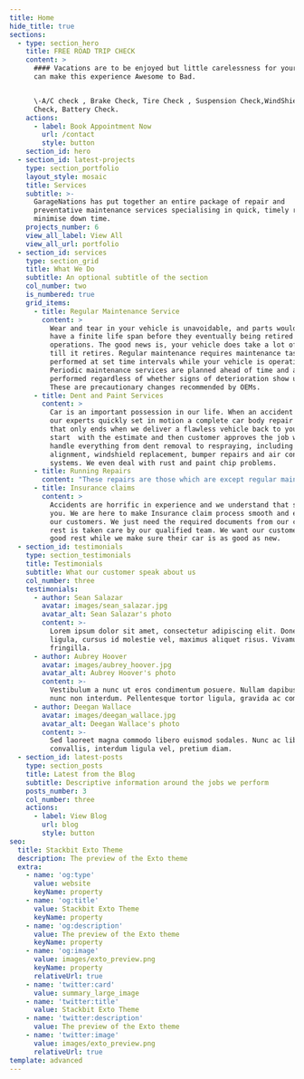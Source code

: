 ```yaml
---
title: Home
hide_title: true
sections:
  - type: section_hero
    title: FREE ROAD TRIP CHECK
    content: >
      #### Vacations are to be enjoyed but little carelessness for your vehicle
      can make this experience Awesome to Bad. 


      \-A/C check , Brake Check, Tire Check , Suspension Check,WindShield wiper
      Check, Battery Check.
    actions:
      - label: Book Appointment Now
        url: /contact
        style: button
    section_id: hero
  - section_id: latest-projects
    type: section_portfolio
    layout_style: mosaic
    title: Services
    subtitle: >-
      GarageNations has put together an entire package of repair and
      preventative maintenance services specialising in quick, timely repairs to
      minimise down time.
    projects_number: 6
    view_all_label: View All
    view_all_url: portfolio
  - section_id: services
    type: section_grid
    title: What We Do
    subtitle: An optional subtitle of the section
    col_number: two
    is_numbered: true
    grid_items:
      - title: Regular Maintenance Service
        content: >
          Wear and tear in your vehicle is unavoidable, and parts would usually
          have a finite life span before they eventually being retired from
          operations. The good news is, your vehicle does take a lot of time
          till it retires. Regular maintenance requires maintenance tasks to be
          performed at set time intervals while your vehicle is operational.
          Periodic maintenance services are planned ahead of time and are
          performed regardless of whether signs of deterioration show up or not.
          These are precautionary changes recommended by OEMs. 
      - title: Dent and Paint Services
        content: >
          Car is an important possession in our life. When an accident occurs,
          our experts quickly set in motion a complete car body repair services
          that only ends when we deliver a flawless vehicle back to you. It
          start  with the estimate and then customer approves the job work ,  we
          handle everything from dent removal to respraying, including wheel
          alignment, windshield replacement, bumper repairs and air conditioning
          systems. We even deal with rust and paint chip problems.
      - title: Running Repairs
        content: "These repairs are those which are except regular maintenance. Running repairs are the\_services required in the car, when a part is not working in right condition or may have worn out to the point that replacement or repairs are required to maintain the performance of your car.\n"
      - title: Insurance claims
        content: >
          Accidents are horrific in experience and we understand that same as
          you. We are here to make Insurance claim process smooth and easy for
          our customers. We just need the required documents from our customer,
          rest is taken care by our qualified team. We want our customer to take
          good rest while we make sure their car is as good as new. 
  - section_id: testimonials
    type: section_testimonials
    title: Testimonials
    subtitle: What our customer speak about us
    col_number: three
    testimonials:
      - author: Sean Salazar
        avatar: images/sean_salazar.jpg
        avatar_alt: Sean Salazar's photo
        content: >-
          Lorem ipsum dolor sit amet, consectetur adipiscing elit. Donec nisl
          ligula, cursus id molestie vel, maximus aliquet risus. Vivamus in nibh
          fringilla.
      - author: Aubrey Hoover
        avatar: images/aubrey_hoover.jpg
        avatar_alt: Aubrey Hoover's photo
        content: >-
          Vestibulum a nunc ut eros condimentum posuere. Nullam dapibus quis
          nunc non interdum. Pellentesque tortor ligula, gravida ac commodo eu.
      - author: Deegan Wallace
        avatar: images/deegan_wallace.jpg
        avatar_alt: Deegan Wallace's photo
        content: >-
          Sed laoreet magna commodo libero euismod sodales. Nunc ac libero
          convallis, interdum ligula vel, pretium diam.
  - section_id: latest-posts
    type: section_posts
    title: Latest from the Blog
    subtitle: Descriptive information around the jobs we perform
    posts_number: 3
    col_number: three
    actions:
      - label: View Blog
        url: blog
        style: button
seo:
  title: Stackbit Exto Theme
  description: The preview of the Exto theme
  extra:
    - name: 'og:type'
      value: website
      keyName: property
    - name: 'og:title'
      value: Stackbit Exto Theme
      keyName: property
    - name: 'og:description'
      value: The preview of the Exto theme
      keyName: property
    - name: 'og:image'
      value: images/exto_preview.png
      keyName: property
      relativeUrl: true
    - name: 'twitter:card'
      value: summary_large_image
    - name: 'twitter:title'
      value: Stackbit Exto Theme
    - name: 'twitter:description'
      value: The preview of the Exto theme
    - name: 'twitter:image'
      value: images/exto_preview.png
      relativeUrl: true
template: advanced
---
```

